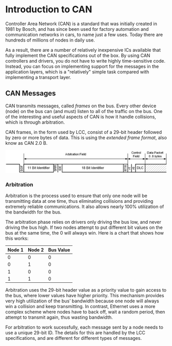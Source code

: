 # Introduction to CAN

Controller Area Network (CAN) is a standard that was initially created in 1981 by Bosch, and has since been used for factory automation and communication networks in cars, to name just a few uses. Today there are hundreds of millions of nodes in daily use. 

As a result, there are a number of relatively inexpensive ICs available that fully implement the CAN specifications out of the box. By using CAN controllers and drivers, you do not have to write highly time-sensitive code. Instead, you can focus on implementing support for the messages in the application layers, which is a "relatively" simple task compared with implementing a transport layer.

## CAN Messages

CAN transmits messages, called _frames_ on the bus. Every other device (node) on the bus can (and must) listen to all of the traffic on the bus. One of the interesting and useful aspects of CAN is how it handle collisions, which is through arbitration.

CAN frames, in the form used by LCC, consist of a 29-bit header followed by zero or more bytes of data. This is using the _extended frame format_, also know as CAN 2.0 B.

![CAN Format](images/can_bits.jpg)

### Arbitration

Arbitration is the process used to ensure that only one node will be transmitting data at one time, thus eliminating collisions and providing extremely reliable communications. It also allows nearly 100% utilization of the bandwidth for the bus.

The arbitration phase relies on drivers only driving the bus low, and never driving the bus high. If two nodes attempt to put different bit values on the bus at the same time, the 0 will always win. Here is a chart that shows how this works:

| Node 1    | Node 2    | Bus Value
| ------    | ------    | ---------
| 0         | 0         | 0
| 0         | 1         | 0
| 1         | 0         | 0
| 1         | 1         | 0

Arbitration uses the 29-bit header value as a priority value to gain access to the bus, where lower values have higher priority. This mechanism provides very high utilization of the bus’ bandwidth because one node will always win a collision and keep transmitting. In contrast, Ethernet uses a more complex scheme where nodes have to back off, wait a random period, then attempt to transmit again, thus wasting bandwidth.

For arbitration to work sucessfully, each message sent by a node needs to use a unique 29-bit ID. The details for this are handled by the LCC specifications, and are different for different types of messages.